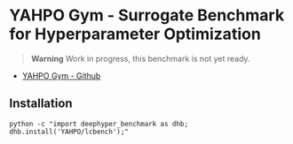 # YAHPO Gym - Surrogate Benchmark for Hyperparameter Optimization

> **Warning**
> Work in progress, this benchmark is not yet ready.

* [YAHPO Gym - Github](https://github.com/slds-lmu/yahpo_gym)


## Installation

```console
python -c "import deephyper_benchmark as dhb; dhb.install('YAHPO/lcbench');"
```
